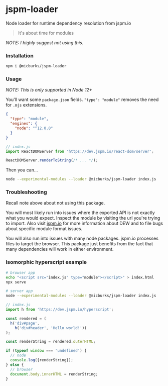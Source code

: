 # jspm-loader

Node loader for runtime dependency resolution from jspm.io

> It's about time for modules

*NOTE: I highly suggest not using this.*

### Installation

```bash
npm i @micburks/jspm-loader
```

### Usage

*NOTE: This is only supported in Node 12+*

You'll want some `package.json` fields. `"type": "module"` removes the need for
`.mjs` extensions.

```json
{
  "type": "module",
  "engines": {
    "node": "^12.0.0"
  }
}
```

```js
// index.js
import ReactDOMServer from 'https://dev.jspm.io/react-dom/server';

ReactDOMServer.renderToString(/* ... */);
```

Then you can...

```bash
node --experimental-modules --loader @micburks/jspm-loader index.js
```

### Troubleshooting

Recall note above about not using this package.

You will most likely run into issues where the exported API is not exactly what
you would expect. Inspect the module by visiting the url you're trying to
import. Also visit [jspm.io](https://jspm.io) for more information about DEW
and to file bugs about specific module format issues.

You will also run into issues with many node packages. jspm.io processes
files to target the browser. This package just benefits from the fact that many
dependencies will work in either environment.


### Isomorphic hyperscript example

```bash
# browser app
echo "<script src="index.js" type="module"></script>" > index.html
npx serve
```

```bash
# server app
node --experimental-modules --loader @micburks/jspm-loader index.js
```

```js
// index.js
import h from 'https://dev.jspm.io/hyperscript';

const rendered = (
  h('div#page',
    h('div#header', 'Hello world!'))
);

const renderString = rendered.outerHTML;

if (typeof window === 'undefined') {
  // node
  console.log({renderString});
} else {
  // browser
  document.body.innerHTML = renderString;
}
```

